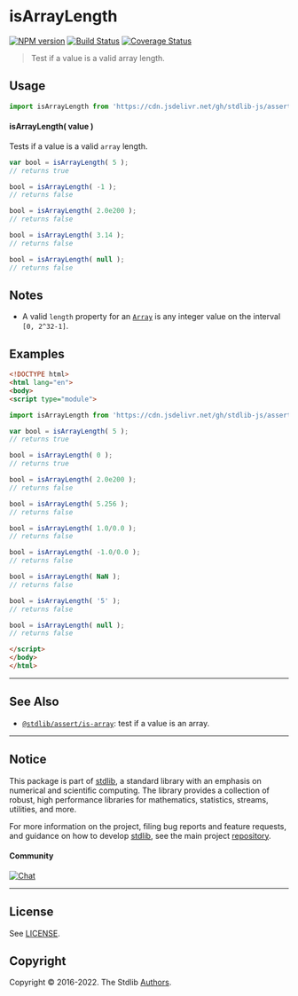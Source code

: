 <!--

@license Apache-2.0

Copyright (c) 2018 The Stdlib Authors.

Licensed under the Apache License, Version 2.0 (the "License");
you may not use this file except in compliance with the License.
You may obtain a copy of the License at

   http://www.apache.org/licenses/LICENSE-2.0

Unless required by applicable law or agreed to in writing, software
distributed under the License is distributed on an "AS IS" BASIS,
WITHOUT WARRANTIES OR CONDITIONS OF ANY KIND, either express or implied.
See the License for the specific language governing permissions and
limitations under the License.

-->

# isArrayLength

[![NPM version][npm-image]][npm-url] [![Build Status][test-image]][test-url] [![Coverage Status][coverage-image]][coverage-url] <!-- [![dependencies][dependencies-image]][dependencies-url] -->

> Test if a value is a valid array length.



<section class="usage">

## Usage

```javascript
import isArrayLength from 'https://cdn.jsdelivr.net/gh/stdlib-js/assert-is-array-length@esm/index.mjs';
```

#### isArrayLength( value )

Tests if a value is a valid `array` length.

```javascript
var bool = isArrayLength( 5 );
// returns true

bool = isArrayLength( -1 );
// returns false

bool = isArrayLength( 2.0e200 );
// returns false

bool = isArrayLength( 3.14 );
// returns false

bool = isArrayLength( null );
// returns false
```

</section>

<!-- /.usage -->

<section class="notes">

## Notes

-   A valid `length` property for an [`Array`][mdn-array] is any integer value on the interval `[0, 2^32-1]`.

</section>

<!-- /.notes -->

<section class="examples">

## Examples

<!-- eslint no-undef: "error" -->

```html
<!DOCTYPE html>
<html lang="en">
<body>
<script type="module">

import isArrayLength from 'https://cdn.jsdelivr.net/gh/stdlib-js/assert-is-array-length@esm/index.mjs';

var bool = isArrayLength( 5 );
// returns true

bool = isArrayLength( 0 );
// returns true

bool = isArrayLength( 2.0e200 );
// returns false

bool = isArrayLength( 5.256 );
// returns false

bool = isArrayLength( 1.0/0.0 );
// returns false

bool = isArrayLength( -1.0/0.0 );
// returns false

bool = isArrayLength( NaN );
// returns false

bool = isArrayLength( '5' );
// returns false

bool = isArrayLength( null );
// returns false

</script>
</body>
</html>
```

</section>

<!-- /.examples -->

<!-- Section for related `stdlib` packages. Do not manually edit this section, as it is automatically populated. -->

<section class="related">

* * *

## See Also

-   <span class="package-name">[`@stdlib/assert/is-array`][@stdlib/assert/is-array]</span><span class="delimiter">: </span><span class="description">test if a value is an array.</span>

</section>

<!-- /.related -->

<!-- Section for all links. Make sure to keep an empty line after the `section` element and another before the `/section` close. -->


<section class="main-repo" >

* * *

## Notice

This package is part of [stdlib][stdlib], a standard library with an emphasis on numerical and scientific computing. The library provides a collection of robust, high performance libraries for mathematics, statistics, streams, utilities, and more.

For more information on the project, filing bug reports and feature requests, and guidance on how to develop [stdlib][stdlib], see the main project [repository][stdlib].

#### Community

[![Chat][chat-image]][chat-url]

---

## License

See [LICENSE][stdlib-license].


## Copyright

Copyright &copy; 2016-2022. The Stdlib [Authors][stdlib-authors].

</section>

<!-- /.stdlib -->

<!-- Section for all links. Make sure to keep an empty line after the `section` element and another before the `/section` close. -->

<section class="links">

[npm-image]: http://img.shields.io/npm/v/@stdlib/assert-is-array-length.svg
[npm-url]: https://npmjs.org/package/@stdlib/assert-is-array-length

[test-image]: https://github.com/stdlib-js/assert-is-array-length/actions/workflows/test.yml/badge.svg?branch=main
[test-url]: https://github.com/stdlib-js/assert-is-array-length/actions/workflows/test.yml?query=branch:main

[coverage-image]: https://img.shields.io/codecov/c/github/stdlib-js/assert-is-array-length/main.svg
[coverage-url]: https://codecov.io/github/stdlib-js/assert-is-array-length?branch=main

<!--

[dependencies-image]: https://img.shields.io/david/stdlib-js/assert-is-array-length.svg
[dependencies-url]: https://david-dm.org/stdlib-js/assert-is-array-length/main

-->

[chat-image]: https://img.shields.io/gitter/room/stdlib-js/stdlib.svg
[chat-url]: https://gitter.im/stdlib-js/stdlib/

[stdlib]: https://github.com/stdlib-js/stdlib

[stdlib-authors]: https://github.com/stdlib-js/stdlib/graphs/contributors

[umd]: https://github.com/umdjs/umd
[es-module]: https://developer.mozilla.org/en-US/docs/Web/JavaScript/Guide/Modules

[deno-url]: https://github.com/stdlib-js/assert-is-array-length/tree/deno
[umd-url]: https://github.com/stdlib-js/assert-is-array-length/tree/umd
[esm-url]: https://github.com/stdlib-js/assert-is-array-length/tree/esm

[stdlib-license]: https://raw.githubusercontent.com/stdlib-js/assert-is-array-length/main/LICENSE

[mdn-array]: https://developer.mozilla.org/en-US/docs/Web/JavaScript/Reference/Global_Objects/Array

<!-- <related-links> -->

[@stdlib/assert/is-array]: https://github.com/stdlib-js/assert-is-array/tree/esm

<!-- </related-links> -->

</section>

<!-- /.links -->
